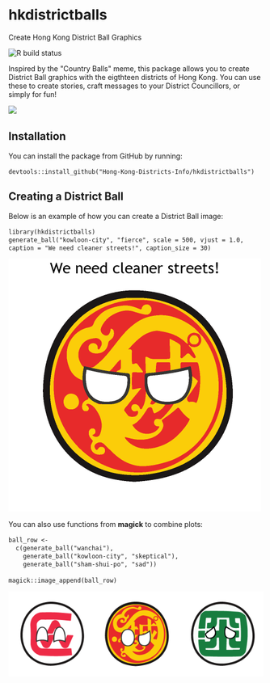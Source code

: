 # hkdistrictballs
Create Hong Kong District Ball Graphics

![R build status](https://github.com/Hong-Kong-Districts-Info/hkdistrictballs/workflows/R-CMD-check/badge.svg)

Inspired by the "Country Balls" meme, this package allows you to create District Ball graphics with the eigthteen districts of Hong Kong. You can use these to create stories, craft messages to your District Councillors, or simply for fun!

![](https://hong-kong-districts-info.github.io/images/projects/hkdball_intro.png)

## Installation

You can install the package from GitHub by running:

```
devtools::install_github("Hong-Kong-Districts-Info/hkdistrictballs")
```

## Creating a District Ball

Below is an example of how you can create a District Ball image:
```
library(hkdistrictballs)
generate_ball("kowloon-city", "fierce", scale = 500, vjust = 1.0, caption = "We need cleaner streets!", caption_size = 30)
```

![](man/figures/example-kowloon-city.png)

You can also use functions from **magick** to combine plots:
```
ball_row <-
  c(generate_ball("wanchai"),
    generate_ball("kowloon-city", "skeptical"),
    generate_ball("sham-shui-po", "sad"))

magick::image_append(ball_row)
```

![](man/figures/example-ball-row.png)
